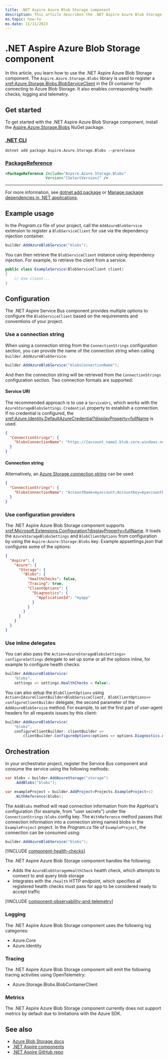 ```yaml
---
title: .NET Aspire Azure Blob Storage component
description: This article describes the .NET Aspire Azure Blob Storage component features and capabilities.
ms.topic: how-to
ms.date: 11/11/2023
---
```


# .NET Aspire Azure Blob Storage component

In this article, you learn how to use the .NET Aspire Azure Blob Storage component. The `Aspire.Azure.Storage.Blobs` library is used to register a <xref:Azure.Storage.Blobs.BlobServiceClient> in the DI container for connecting to Azure Blob Storage. It also enables corresponding health checks, logging and telemetry.

## Get started

To get started with the .NET Aspire Azure Blob Storage component, install the [Aspire.Azure.Storage.Blobs](https://www.nuget.org/packages/Aspire.Azure.Storage.Blobs) NuGet package.

### [.NET CLI](#tab/dotnet-cli)

```dotnetcli
dotnet add package Aspire.Azure.Storage.Blobs --prerelease
```

### [PackageReference](#tab/package-reference)

```xml
<PackageReference Include="Aspire.Azure.Storage.Blobs"
                  Version="[SelectVersion]" />
```

---

For more information, see [dotnet add package](/dotnet/core/tools/dotnet-add-package.md) or [Manage package dependencies in .NET applications](/dotnet/core/tools/dependencies.md).

## Example usage

In the _Program.cs_ file of your project, call the `AddAzureBlobService` extension to register a `BlobServiceClient` for use via the dependency injection container.

```csharp
builder.AddAzureBlobService("blobs");
```

You can then retrieve the `BlobServiceClient` instance using dependency injection. For example, to retrieve the client from a service:

```csharp
public class ExampleService(BlobServiceClient client)
{
    // Use client...
}
```

## Configuration

The .NET Aspire Service Bus component provides multiple options to configure the `BlobServiceClient` based on the requirements and conventions of your project.

### Use a connection string

When using a connection string from the `ConnectionStrings` configuration section, you can provide the name of the connection string when calling `builder.AddAzureBlobService`:

```csharp
builder.AddAzureBlobService("blobsConnectionName");
```

And then the connection string will be retrieved from the `ConnectionStrings` configuration section. Two connection formats are supported:

#### Service URI

The recommended approach is to use a `ServiceUri`, which works with the `AzureStorageBlobsSettings.Credential` property to establish a connection. If no credential is configured, the <xref:Azure.Identity.DefaultAzureCredential?displayProperty=fullName> is used.

```json
{
  "ConnectionStrings": {
    "blobsConnectionName": "https://{account_name}.blob.core.windows.net/"
  }
}
```

#### Connection string

Alternatively, an [Azure Storage connection string](/azure/storage/common/storage-configure-connection-string) can be used.

```json
{
  "ConnectionStrings": {
    "blobsConnectionName": "AccountName=myaccount;AccountKey=myaccountkey"
  }
}
```

### Use configuration providers

The .NET Aspire Azure Blob Storage component supports <xref:Microsoft.Extensions.Configuration?displayProperty=fullName>. It loads the `AzureStorageBlobsSettings` and `BlobClientOptions` from configuration by using the `Aspire:Azure:Storage:Blobs` key. Example appsettings.json that configures some of the options:

```json
{
  "Aspire": {
    "Azure": {
      "Storage": {
        "Blobs": {
          "HealthChecks": false,
          "Tracing": true,
          "ClientOptions": {
            "Diagnostics": {
              "ApplicationId": "myapp"
            }
          }
        }
      }
    }
  }
}
```

### Use inline delegates

You can also pass the `Action<AzureStorageBlobsSettings> configureSettings` delegate to set up some or all the options inline, for example to configure health checks:

```csharp
builder.AddAzureBlobService(
    "blobs",
    settings => settings.HealthChecks = false);
```

You can also setup the `BlobClientOptions` using `Action<IAzureClientBuilder<BlobServiceClient, BlobClientOptions>> configureClientBuilder` delegate, the second parameter of the `AddAzureBlobService` method. For example, to set the first part of user-agent headers for all requests issues by this client:

```csharp
builder.AddAzureBlobService(
    "blobs",
    configureClientBuilder: clientBuilder => 
        clientBuilder.ConfigureOptions(options => options.Diagnostics.ApplicationId = "myapp"));
```

## Orchestration

In your orchestrator project, register the Service Bus component and consume the service using the following methods:

```csharp
var blobs = builder.AddAzureStorage("storage")
    .AddBlobs("blobs");

var exampleProject = builder.AddProject<Projects.ExampleProject>()
    .WithReference(blobs);
```

The `AddBlobs` method will read connection information from the AppHost's configuration (for example, from "user secrets") under the `ConnectionStrings:blobs` config key. The `WithReference` method passes that connection information into a connection string named blobs in the `ExampleProject` project. In the _Program.cs_ file of `ExampleProject`, the connection can be consumed using:

```csharp
builder.AddAzureBlobService("blobs");
```

[!INCLUDE [component-health-checks](../includes/component-health-checks.md)]

The .NET Aspire Azure Blob Storage component handles the following:

- Adds the `AzureBlobStorageHealthCheck` health check, which attempts to connect to and query blob storage
- Integrates with the `/health` HTTP endpoint, which specifies all registered health checks must pass for app to be considered ready to accept traffic

[!INCLUDE [component-observability-and-telemetry](../includes/component-observability-and-telemetry.md)]

### Logging

The .NET Aspire Azure Blob Storage component uses the following log categories:

- Azure.Core
- Azure.Identity

### Tracing

The .NET Aspire Azure Blob Storage component will emit the following tracing activities using OpenTelemetry:

- Azure.Storage.Blobs.BlobContainerClient

### Metrics

The .NET Aspire Azure Blob Storage component currently does not support metrics by default due to limitations with the Azure SDK.

## See also

- [Azure Blob Storage docs](/azure/storage/blobs/)
- [.NET Aspire components](../components-overview.md)
- [.NET Aspire GitHub repo](https://github.com/dotnet/aspire)
